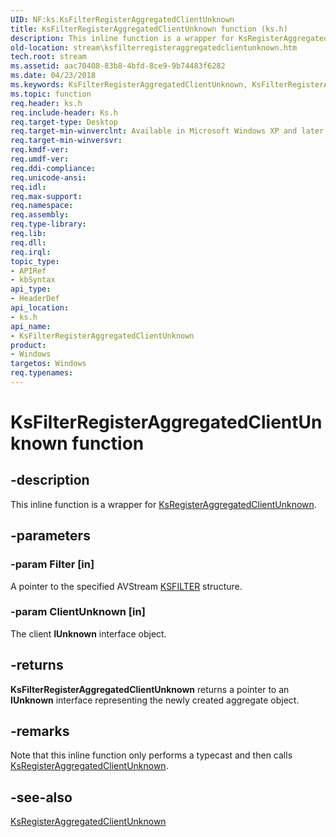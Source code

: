 ```yaml
---
UID: NF:ks.KsFilterRegisterAggregatedClientUnknown
title: KsFilterRegisterAggregatedClientUnknown function (ks.h)
description: This inline function is a wrapper for KsRegisterAggregatedClientUnknown.
old-location: stream\ksfilterregisteraggregatedclientunknown.htm
tech.root: stream
ms.assetid: aac70408-83b8-4bfd-8ce9-9b74483f6282
ms.date: 04/23/2018
ms.keywords: KsFilterRegisterAggregatedClientUnknown, KsFilterRegisterAggregatedClientUnknown function [Streaming Media Devices], avfunc_c485334a-83bd-474e-abfc-ced331ca55db.xml, ks/KsFilterRegisterAggregatedClientUnknown, stream.ksfilterregisteraggregatedclientunknown
ms.topic: function
req.header: ks.h
req.include-header: Ks.h
req.target-type: Desktop
req.target-min-winverclnt: Available in Microsoft Windows XP and later operating systems and DirectX 8.0 and later DirectX versions.
req.target-min-winversvr: 
req.kmdf-ver: 
req.umdf-ver: 
req.ddi-compliance: 
req.unicode-ansi: 
req.idl: 
req.max-support: 
req.namespace: 
req.assembly: 
req.type-library: 
req.lib: 
req.dll: 
req.irql: 
topic_type:
- APIRef
- kbSyntax
api_type:
- HeaderDef
api_location:
- ks.h
api_name:
- KsFilterRegisterAggregatedClientUnknown
product:
- Windows
targetos: Windows
req.typenames: 
---
```


# KsFilterRegisterAggregatedClientUnknown function


## -description


This inline function is a wrapper for <a href="https://docs.microsoft.com/windows-hardware/drivers/ddi/content/ks/nf-ks-ksregisteraggregatedclientunknown">KsRegisterAggregatedClientUnknown</a>.


## -parameters




### -param Filter [in]

A pointer to the specified AVStream <a href="https://docs.microsoft.com/windows-hardware/drivers/ddi/content/ks/ns-ks-_ksfilter">KSFILTER</a> structure.


### -param ClientUnknown [in]

The client <b>IUnknown</b> interface object.


## -returns



<b>KsFilterRegisterAggregatedClientUnknown</b> returns a pointer to an <b>IUnknown</b> interface representing the newly created aggregate object.




## -remarks



Note that this inline function only performs a typecast and then calls <a href="https://docs.microsoft.com/windows-hardware/drivers/ddi/content/ks/nf-ks-ksregisteraggregatedclientunknown">KsRegisterAggregatedClientUnknown</a>.




## -see-also




<a href="https://docs.microsoft.com/windows-hardware/drivers/ddi/content/ks/nf-ks-ksregisteraggregatedclientunknown">KsRegisterAggregatedClientUnknown</a>
 

 

